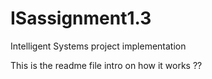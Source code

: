 # ISassignment1.3
Intelligent Systems project implementation


This is the readme file 
intro on how it works ??
